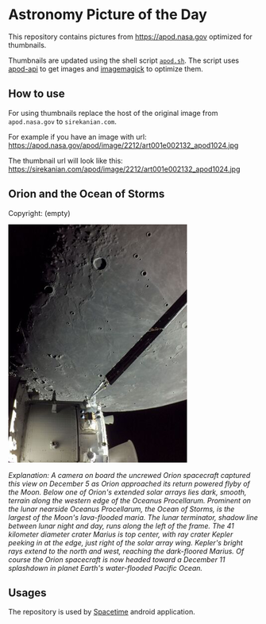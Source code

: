 # Astronomy Picture of the Day

This repository contains pictures from https://apod.nasa.gov optimized for thumbnails.

Thumbnails are updated using the shell script [`apod.sh`](apod.sh). The script
uses [apod-api](https://github.com/nasa/apod-api) to get images and [imagemagick](https://imagemagick.org) to
optimize them.

## How to use

For using thumbnails replace the host of the original image from `apod.nasa.gov` to `sirekanian.com`.

For example if you have an image with url:<br>
https://apod.nasa.gov/apod/image/2212/art001e002132_apod1024.jpg

The thumbnail url will look like this:<br>
https://sirekanian.com/apod/image/2212/art001e002132_apod1024.jpg

## Orion and the Ocean of Storms

Copyright: (empty)

[![the picture of the day][1]][2]

_Explanation: A camera on board the uncrewed Orion spacecraft captured this view on December 5 as Orion approached its return powered flyby of the Moon.  Below one of Orion's extended solar arrays lies dark, smooth, terrain along the western edge of the Oceanus Procellarum. Prominent on the lunar nearside Oceanus Procellarum, the Ocean of Storms, is the largest of the Moon's lava-flooded maria. The lunar terminator, shadow line between lunar night and day, runs along the left of the frame. The 41 kilometer diameter crater Marius is top center, with ray crater Kepler peeking in at the edge, just right of the solar array wing. Kepler's bright rays extend to the north and west, reaching the dark-floored Marius. Of course the Orion spacecraft is now headed toward a December 11 splashdown in planet Earth's water-flooded Pacific Ocean._

## Usages

The repository is used by [Spacetime][3] android application.

[1]: image/2212/art001e002132_apod1024.jpg

[2]: https://apod.nasa.gov/apod/image/2212/art001e002132_apod1024.jpg

[3]: https://github.com/sirekanian/spacetime
